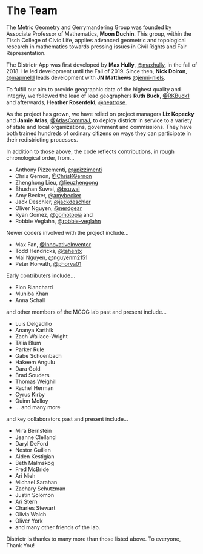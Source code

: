 # The Team

The Metric Geometry and Gerrymandering Group was founded by Associate
Professor of Mathematics, __Moon Duchin__. This group, within the
Tisch College of Civic Life, applies advanced geometric and topological
research in mathematics towards pressing issues in Civil Rights and
Fair Representation. 

The Districtr App was first developed by __Max Hully__, [@maxhully],
in the fall of 2018. He led development until the Fall of 2019. Since
then, __Nick Doiron__, [@mapmeld] leads development with __JN Matthews__
[@jenni-niels]. 

To fulfill our aim to provide geographic data of the highest quality
and integriy, we followed the lead of lead geographers __Ruth Buck__,
[@RKBuck1] and afterwards, __Heather Rosenfeld__, [@heatrose]. 

As the project has grown, we have relied on project managers
__Liz Kopecky__ and __Jamie Atlas__, [@AtlasCommaJ], to deploy districtr
in service to a variety of state and local organizations, government
and commissions. They have both trained hundreds of ordinary citizens
on ways they can participate in their redistricting processes. 

In addition to those above, the code reflects contributions, in 
rough chronological order, from...
- Anthony Pizzementi, [@apizzimenti]
- Chris Gernon, [@ChrisKGernon]
- Zhenghong Lieu, [@lieuzhengong]
- Bhushan Suwal, [@bsuwal]
- Amy Becker, [@amybecker]
- Jack Deschler, [@jackdeschler]
- Oliver Nguyen, [@nerdgear]
- Ryan Gomez, [@gomotopia] and
- Robbie Veglahn, [@robbie-veglahn]

Newer coders involved with the project include...
- Max Fan, [@InnovativeInventor]
- Todd Hendricks, [@tahentx]
- Mai Nguyen, [@nguyenm2151]
- Peter Horvath, [@phorva01]

Early contributers include...
- Eion Blanchard
- Muniba Khan
- Anna Schall

and other members of the MGGG lab past and present include...

- Luis Delgadillo
- Ananya Karthik
- Zach Wallace-Wright
- Talia Blum
- Parker Rule
- Gabe Schoenbach
- Hakeem Angulu
- Dara Gold
- Brad Souders
- Thomas Weighill
- Rachel Herman
- Cyrus Kirby
- Quinn Molloy
- ... and many more 

and key collaborators past and present include...

- Mira Bernstein
- Jeanne Clelland
- Daryl DeFord
- Nestor Guillen
- Aiden Kestigian
- Beth Malmskog
- Fred McBride
- Ari Nieh
- Michael Sarahan
- Zachary Schutzman
- Justin Solomon
- Ari Stern
- Charles Stewart
- Olivia Walch
- Oliver York
- and many other friends of the lab. 

Districtr is thanks to many more than those listed above. To everyone,
Thank You!

[@maxhully]: http://github.com/maxhully
[@mapmeld]:http://github.com/mapmeld
[@jenni-niels]: http://github.com/jenni-niels
[@RKBuck1]: http://github.com/RKBuck1
[@heatrose]: http://github.com/heatrose
[@AtlasCommaJ]: http://github.com/AtlasCommaJ
[@apizzimenti]: http://github.com/apizzimenti
[@ChrisKGernon]: http://github.com/ChrisKGernon
[@lieuzhengong]: http://github.com/lieuzhengong
[@bsuwal]: http://github.com/bsuwal
[@amybecker]: http://github.com/amybecker
[@jackdeschler]: http://github.com/jackdeschler
[@nerdgear]: http://github.com/nerdgear
[@gomotopia]: http://github.com/gomotopia
[@robbie-veglahn]: http://github.com/robbie-veglahn
[@InnovativeInventor]: http://github.com/InnovativeInventor
[@tahentx]: http://github.com/tahentx
[@nguyenm2151]: http://github.com/nguyenm2151
[@phorva01]: http://github.com/phorva01